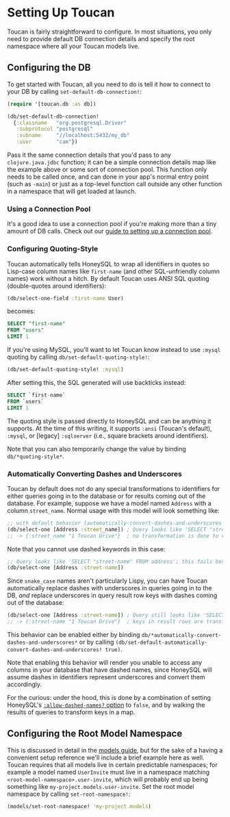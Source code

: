 # Setting Up Toucan

Toucan is fairly straightforward to configure. In most situations, you only need to provide default DB connection details
and specify the root namespace where all your Toucan models live.

## Configuring the DB

To get started with Toucan, all you need to do is tell it how to connect to your DB by calling `set-default-db-connection!`:

```clojure
(require '[toucan.db :as db])

(db/set-default-db-connection!
  {:classname   "org.postgresql.Driver"
   :subprotocol "postgresql"
   :subname     "//localhost:5432/my_db"
   :user        "cam"})
```

Pass it the same connection details that you'd pass to any `clojure.java.jdbc` function; it can be a simple connection details
map like the example above or some sort of connection pool. This function only needs to be called once, and can done in your app's normal
entry point (such as `-main`) or just as a top-level function call outside any other function in a namespace that will get loaded at launch.

### Using a Connection Pool

It's a good idea to use a connection pool if you're making more than a tiny amount of DB calls. Check out our [guide to
setting up a connection pool](connection-pools.md).


### Configuring Quoting-Style

Toucan automatically tells HoneySQL to wrap all identifiers in quotes so Lisp-case column names like `first-name` (and other
SQL-unfriendly column names) work without a hitch. By default Toucan uses ANSI SQL quoting (double-quotes around identifiers):

```clojure
(db/select-one-field :first-name User)
```

becomes:

```sql
SELECT "first-name"
FROM "users"
LIMIT 1
```

If you're using MySQL, you'll want to let Toucan know instead to use `:mysql` quoting by calling `db/set-default-quoting-style!`:

```clojure
(db/set-default-quoting-style! :mysql)
```

After setting this, the SQL generated will use backticks instead:
```sql
SELECT `first-name`
FROM `users`
LIMIT 1
```

The quoting style is passed directly to HoneySQL and can be anything it supports. At the time of this writing, it supports `:ansi` (Toucan's default), `:mysql`, or [legacy] `:sqlserver` (i.e., square brackets around identifiers).

Note that you can also temporarily change the value by binding `db/*quoting-style*`.

### Automatically Converting Dashes and Underscores

Toucan by default does not do any special transformations to identifiers for either queries going in to the database or for results coming out of the database. For example, suppose we have a model
named `Address` with a column `street_name`. Normal usage with this model will look something like:

```clojure
;; with default behavior (automatically-convert-dashes-and-underscores = false)
(db/select-one [Address :street_name]) ; Query looks like 'SELECT "street_name" FROM address'
;; -> {:street_name "1 Toucan Drive"}  ; no transformation is done to result row keys
```

Note that you cannot use dashed keywords in this case:

```clojure
;; Query looks like 'SELECT "street-name" FROM address'; this fails because column name is wrong
(db/select-one [Address :street-name])
```

Since `snake_case` names aren't particularly Lispy, you can have Toucan automatically replace dashes with underscores in queries going in to the DB, *and* replace underscores in query result row keys
with dashes coming out of the database:

```clojure
(db/select-one [Address :street-name]) ; Query still looks like 'SELECT "street_name" FROM address'
;; -> {:street-name "1 Toucan Drive"}  ; keys in result rows are transformed from snake_case to lisp-case
```

This behavior can be enabled either by binding `db/*automatically-convert-dashes-and-underscores*` or by calling `(db/set-default-automatically-convert-dashes-and-underscores! true)`.

Note that enabling this behavior will render you unable to access any columns in your database that have dashed names, since HoneySQL will assume dashes in identifiers represent underscores and convert
them accordingly.

For the curious: under the hood, this is done by a combination of setting HoneySQL's [`:allow-dashed-names?` option](https://github.com/jkk/honeysql/blob/master/README.md#usage) to `false`, and by
walking the results of queries to transform keys in a map.


## Configuring the Root Model Namespace

This is discussed in detail in the [models guide](defining-models.md), but for the sake of a having a convenient setup reference
we'll include a brief example here as well. Toucan requires that all models live in certain predictable namespaces; for example
a model named `UserInvite` must live in a namespace matching `<root-model-namespace>.user-invite`, which will probably end up being
something like `my-project.models.user-invite`. Set the root model namespace by calling `set-root-namespace!`:

```clojure
(models/set-root-namespace! 'my-project.models)
```
